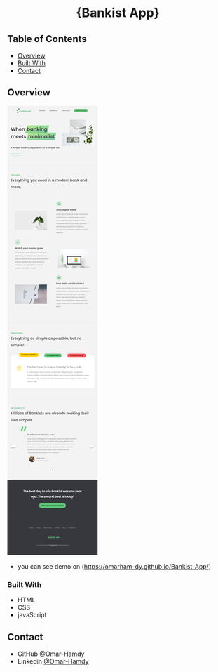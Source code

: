 

<h1 align="center">{Bankist App}</h1>


<!-- TABLE OF CONTENTS -->

## Table of Contents

- [Overview](#overview)
- [Built With](#built-with)
- [Contact](#contact)

<!-- OVERVIEW -->

## Overview

![screenshot](https://raw.githubusercontent.com/OmarHam-dy/Bankist-App/main/BankistApp.png)


- you can see demo on (https://omarham-dy.github.io/Bankist-App/)

### Built With

<!-- This section should list any major frameworks that you built your project using. Here are a few examples.-->

- HTML
- CSS
- javaScript



## Contact

- GitHub [@Omar-Hamdy](https://github.com/OmarHam-dy)
- Linkedin [@Omar-Hamdy](https://www.linkedin.com/in/omar-hamdy-159602250?utm_source=share&utm_campaign=share_via&utm_content=profile&utm_medium=android_app)
